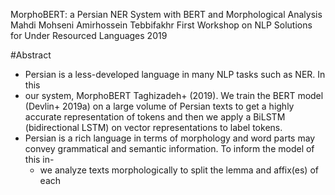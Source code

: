 MorphoBERT: a Persian NER System with BERT and Morphological Analysis
Mahdi Mohseni Amirhossein Tebbifakhr
First Workshop on NLP Solutions for Under Resourced Languages 2019

#Abstract

* Persian is a less-developed language in many NLP tasks such as NER. In this
* our system, MorphoBERT Taghizadeh+ (2019). We train the BERT model (Devlin+
  2019a) on a large volume of Persian texts to get a highly accurate
  representation of tokens and then we apply a BiLSTM (bidirectional LSTM) on
  vector representations to label tokens. 
* Persian is a rich language in terms of morphology and word parts may convey
  grammatical and semantic information. To inform the model of this in-
  * we analyze texts morphologically to split the lemma and affix(es) of each
